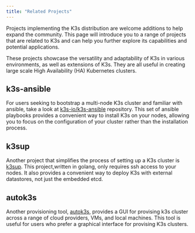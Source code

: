 ```yaml
---
title: "Related Projects"
---
```


Projects implementing the K3s distribution are welcome additions to help expand the community. This page will introduce you to a range of projects that are related to K3s and can help you further explore its capabilities and potential applications.

These projects showcase the versatility and adaptability of K3s in various environments, as well as extensions of K3s. They are all useful in creating large scale High Availability (HA) Kubernetes clusters.

## k3s-ansible

For users seeking to bootstrap a multi-node K3s cluster and familiar with ansible, take a look at [k3s-io/k3s-ansible](https://github.com/k3s-io/k3s-ansible) repository. This set of ansible playbooks provides a convenient way to install K3s on your nodes, allowing you to focus on the configuration of your cluster rather than the installation process.

## k3sup

Another project that simplifies the process of setting up a K3s cluster is [k3sup](https://github.com/alexellis/k3sup). This project,written in golang, only requires ssh access to your nodes. It also provides a convenient way to deploy K3s with external datastores, not just the embedded etcd.

## autok3s

Another provisioning tool, [autok3s](https://github.com/cnrancher/autok3s), provides a GUI for provising k3s cluster across a range of cloud providers, VMs, and local machines. This tool is useful for users who prefer a graphical interface for provising K3s clusters. 